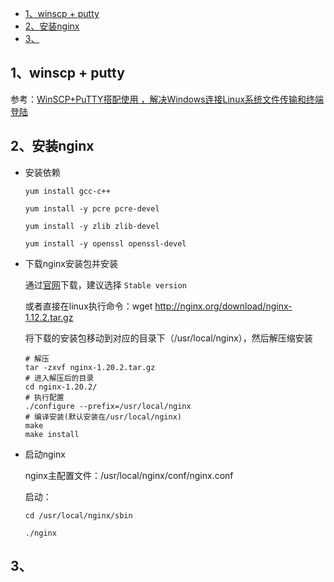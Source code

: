 - [1、winscp + putty](#1winscp--putty)
- [2、安装nginx](#2安装nginx)
- [3、](#3)

## 1、winscp + putty

参考：[WinSCP+PuTTY搭配使用 ，解决Windows连接Linux系统文件传输和终端登陆](https://blog.csdn.net/weixin_41140174/article/details/82939304)

## 2、安装nginx

- 安装依赖
    ```shell
    yum install gcc-c++

    yum install -y pcre pcre-devel

    yum install -y zlib zlib-devel

    yum install -y openssl openssl-devel

    ```

- 下载nginx安装包并安装
    
    通过[官网](https://nginx.org/en/download.html)下载，建议选择 `Stable version`

    或者直接在linux执行命令：wget http://nginx.org/download/nginx-1.12.2.tar.gz

    将下载的安装包移动到对应的目录下（/usr/local/nginx），然后解压缩安装

    ```shell
    # 解压
    tar -zxvf nginx-1.20.2.tar.gz
    # 进入解压后的目录
    cd nginx-1.20.2/
    # 执行配置
    ./configure --prefix=/usr/local/nginx
    # 编译安装(默认安装在/usr/local/nginx)
    make
    make install
    ```

- 启动nginx
    
    nginx主配置文件：/usr/local/nginx/conf/nginx.conf

    启动：
    ```shell
    cd /usr/local/nginx/sbin

    ./nginx
    ```

## 3、